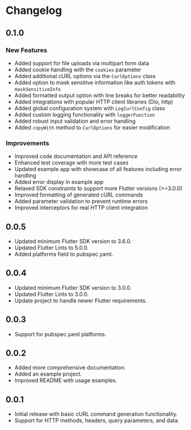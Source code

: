 # Changelog

## 0.1.0

### New Features
- Added support for file uploads via multipart form data
- Added cookie handling with the `cookies` parameter
- Added additional cURL options via the `CurlOptions` class
- Added option to mask sensitive information like auth tokens with `maskSensitiveInfo`
- Added formatted output option with line breaks for better readability
- Added integrations with popular HTTP client libraries (Dio, http)
- Added global configuration system with `LogCurlConfig` class
- Added custom logging functionality with `loggerFunction`
- Added robust input validation and error handling
- Added `copyWith` method to `CurlOptions` for easier modification

### Improvements
- Improved code documentation and API reference
- Enhanced test coverage with more test cases
- Updated example app with showcase of all features including error handling
- Added error display in example app
- Relaxed SDK constraints to support more Flutter versions (>=3.0.0)
- Improved formatting of generated cURL commands
- Added parameter validation to prevent runtime errors
- Improved interceptors for real HTTP client integration

## 0.0.5

- Updated minimum Flutter SDK version to 3.6.0.
- Updated Flutter Lints to 5.0.0.
- Added platforms field to pubspec.yaml.

## 0.0.4

- Updated minimum Flutter SDK version to 3.0.0.
- Updated Flutter Lints to 3.0.0.
- Update project to handle newer Flutter requirements.

## 0.0.3

- Support for pubspec.yaml platforms.

## 0.0.2

- Added more comprehensive documentation.
- Added an example project.
- Improved README with usage examples.

## 0.0.1

- Initial release with basic cURL command generation functionality.
- Support for HTTP methods, headers, query parameters, and data.
